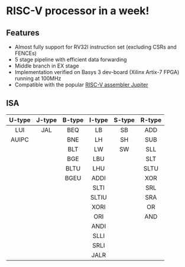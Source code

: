 # RISC-V processor in a week!
## Features
- Almost fully support for RV32I instruction set (excluding CSRs and FENCEs)
- 5 stage pipeline with efficient data forwarding
- Middle branch in EX stage
- Implementation verified on Basys 3 dev-board (Xilinx Artix-7 FPGA) running at 100MHz
- Compatible with the popular [RISC-V assembler Jupiter](https://github.com/andrescv/Jupiter)
## ISA
|U-type|J-type|B-type|I-type|S-type|R-type|
|:---:|:---:|:---:|:---:|:---:|:---:|
|LUI|JAL|BEQ|LB|SB|ADD|
|AUIPC||BNE|LH|SH|SUB|
|||BLT|LW|SW|SLL|
|||BGE|LBU||SLT|
|||BLTU|LHU||SLTU|
|||BGEU|ADDI||XOR|
||||SLTI||SRL|
||||SLTIU||SRA|
||||XORI||OR|
||||ORI||AND|
||||ANDI|||
||||SLLI|||
||||SRLI|||
||||JALR|||
